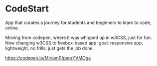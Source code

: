 # CodeStart
App that curates a journey for students and beginners to learn to code, online. 

Moving from codepen, where it was whipped up in w3CSS, just for fun. Now changing w3CSS to flexbox-based app: goal: responsive app, lightweight, no
frills, just gets the job done. 

https://codepen.io/MiriamP/pen/YVMOga

